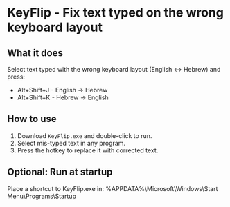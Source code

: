 # KeyFlip - Fix text typed on the wrong keyboard layout

## What it does
Select text typed with the wrong keyboard layout (English ↔ Hebrew) and press:
- Alt+Shift+J  - English → Hebrew
- Alt+Shift+K  - Hebrew → English

## How to use
1. Download `KeyFlip.exe` and double-click to run.
2. Select mis-typed text in any program.
3. Press the hotkey to replace it with corrected text.

## Optional: Run at startup
Place a shortcut to KeyFlip.exe in:
%APPDATA%\Microsoft\Windows\Start Menu\Programs\Startup


